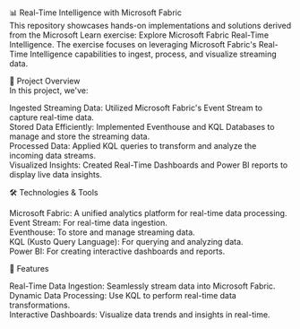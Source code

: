 📊 Real-Time Intelligence with Microsoft Fabric  
This repository showcases hands-on implementations and solutions derived from the Microsoft Learn exercise: Explore Microsoft Fabric Real-Time Intelligence. The exercise focuses on leveraging Microsoft Fabric's Real-Time Intelligence capabilities to ingest, process, and visualize streaming data.

🚀 Project Overview  
In this project, we've:

Ingested Streaming Data: Utilized Microsoft Fabric's Event Stream to capture real-time data.  
Stored Data Efficiently: Implemented Eventhouse and KQL Databases to manage and store the streaming data.  
Processed Data: Applied KQL queries to transform and analyze the incoming data streams.  
Visualized Insights: Created Real-Time Dashboards and Power BI reports to display live data insights.

🛠️ Technologies & Tools

Microsoft Fabric: A unified analytics platform for real-time data processing.  
Event Stream: For real-time data ingestion.  
Eventhouse: To store and manage streaming data.  
KQL (Kusto Query Language): For querying and analyzing data.  
Power BI: For creating interactive dashboards and reports.

📌 Features

Real-Time Data Ingestion: Seamlessly stream data into Microsoft Fabric.  
Dynamic Data Processing: Use KQL to perform real-time data transformations.  
Interactive Dashboards: Visualize data trends and insights in real-time.
